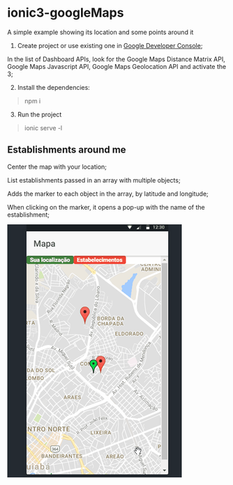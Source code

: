 # ionic3-googleMaps
A simple example showing its location and some points around it

1) Create project or use existing one in [Google Developer Console](https://developers.google.com/);

In the list of Dashboard APIs, look for the Google Maps Distance Matrix API, Google Maps Javascript API, Google Maps Geolocation API and activate the 3;

2) Install the dependencies:
> npm i

3) Run the project
> ionic serve -l


## Establishments around me

Center the map with your location;

List establishments passed in an array with multiple objects;

Adds the marker to each object in the array, by latitude and longitude;

When clicking on the marker, it opens a pop-up with the name of the establishment;

![View this](src/assets/gif.gif)
